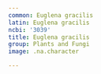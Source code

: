 ```yaml
---
common: Euglena gracilis
latin: Euglena gracilis
ncbi: '3039'
title: Euglena gracilis
group: Plants and Fungi
image: .na.character

---
```

